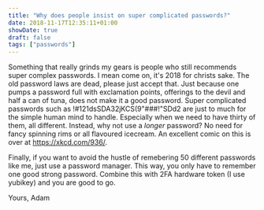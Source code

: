 ```yaml
---
title: "Why does people insist on super complicated passwords?"
date: 2018-11-17T12:35:11+01:00
showDate: true
draft: false
tags: ["passwords"]
---
```


Something that really grinds my gears is people who still recommends super complex passwords. I mean come on, it's 2018 for christs sake.
The old password laws are dead, please just accept that. Just because one pumps a password full with exclamation points, offerings to the devil and half a can of tuna, does not make it a good password.
Super complicated passwords such as !#121dsSDA32jKCS(9"###!"SDd2 are just to much for the simple human mind to handle. Especially when we need to have thirty of them, all different.
Instead, why not use a *longer* password? No need for fancy spinning rims or all flavoured icecream. An excellent comic on this is over at https://xkcd.com/936/. 

Finally, if you want to avoid the hustle of remebering 50 different passwords like me, just use a password manager. This way, you only have to remember one good strong password. Combine this with 2FA hardware token (I use yubikey) and you are good to go.

Yours, 
Adam
